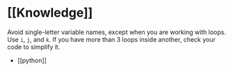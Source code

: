 # [[Knowledge]]

Avoid single-letter variable names, except when you are working with loops. Use `i`, `j`, and `k`. If you have more than 3 loops inside another, check your code to simplify it.

* [[python]]

